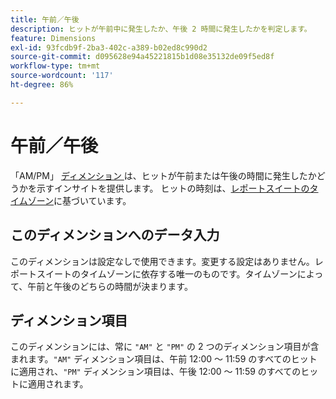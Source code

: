 ```yaml
---
title: 午前／午後
description: ヒットが午前中に発生したか、午後 2 時間に発生したかを判定します。
feature: Dimensions
exl-id: 93fcdb9f-2ba3-402c-a389-b02ed8c990d2
source-git-commit: d095628e94a45221815b1d08e35132de09f5ed8f
workflow-type: tm+mt
source-wordcount: '117'
ht-degree: 86%

---
```


# 午前／午後

「AM/PM」 [ ディメンション ](overview.md) は、ヒットが午前または午後の時間に発生したかどうかを示すインサイトを提供します。 ヒットの時刻は、[レポートスイートのタイムゾーン](/help/admin/admin/c-manage-report-suites/c-edit-report-suites/general/general-acct-settings-admin.md)に基づいています。

## このディメンションへのデータ入力

このディメンションは設定なしで使用できます。変更する設定はありません。レポートスイートのタイムゾーンに依存する唯一のものです。タイムゾーンによって、午前と午後のどちらの時間が決まります。

## ディメンション項目

このディメンションには、常に `"AM"` と `"PM"` の 2 つのディメンション項目が含まれます。`"AM"` ディメンション項目は、午前 12:00 ～ 11:59 のすべてのヒットに適用され、`"PM"` ディメンション項目は、午後 12:00 ～ 11:59 のすべてのヒットに適用されます。
